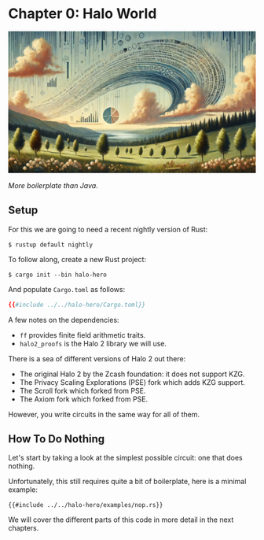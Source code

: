 # Chapter 0: Halo World

![](./top.webp)

*More boilerplate than Java.*

## Setup

For this we are going to need a recent nightly version of Rust:

```
$ rustup default nightly
```

To follow along, create a new Rust project:

```
$ cargo init --bin halo-hero
```

And populate `Cargo.toml` as follows:


```toml
{{#include ../../halo-hero/Cargo.toml}}
```



A few notes on the dependencies:

- `ff` provides finite field arithmetic traits.
- `halo2_proofs` is the Halo 2 library we will use.

There is a sea of different versions of Halo 2 out there:

- The original Halo 2 by the Zcash foundation: it does not support KZG.
- The Privacy Scaling Explorations (PSE) fork which adds KZG support.
- The Scroll fork which forked from PSE.
- The Axiom fork which forked from PSE.

However, you write circuits in the same way for all of them. 

## How To Do Nothing

Let's start by taking a look at the simplest possible circuit: one that does nothing.

Unfortunately, this still requires quite a bit of boilerplate, here is a minimal example:

```rust,noplaypen
{{#include ../../halo-hero/examples/nop.rs}}
```

We will cover the different parts of this code in more detail in the next chapters.

